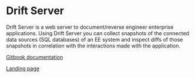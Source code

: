 # Drift Server

Drift Server is a web server to document/reverse engineer enterprise applications. Using Drift Server you can collect snapshots of the connected data sources (SQL databases) of an EE system and inspect diffs of those snapshots in correlation with the interactions made with the application. 

[Gitbook documentation](https://drift-io.gitbook.io/drift-server)

[Landing page](https://drift-io.github.io/)


